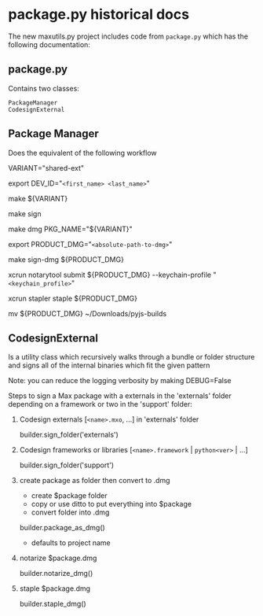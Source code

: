 # package.py historical docs

The new maxutils.py project includes code from `package.py` which has the following documentation:


## package.py

Contains two classes:

    PackageManager
    CodesignExternal

## Package Manager

Does the equivalent of the following workflow

VARIANT="shared-ext"

export DEV_ID="`<first_name> <last_name>`"

make ${VARIANT}

make sign

make dmg PKG_NAME="${VARIANT}"

export PRODUCT_DMG="`<absolute-path-to-dmg>`"

make sign-dmg ${PRODUCT_DMG}

xcrun notarytool submit ${PRODUCT_DMG} --keychain-profile "`<keychain_profile>`"

xcrun stapler staple ${PRODUCT_DMG}

mv ${PRODUCT_DMG} ~/Downloads/pyjs-builds

## CodesignExternal

Is a utility class which recursively walks through a bundle or folder structure
and signs all of the internal binaries which fit the given pattern

Note: you can reduce the logging verbosity by making DEBUG=False

Steps to sign a Max package with a externals in the 'externals' folder
depending on a framework or two in the 'support' folder:

1. Codesign externals [`<name>.mxo`, ...] in 'externals' folder

    builder.sign_folder('externals')

2. Codesign frameworks or libraries [`<name>.framework` | `python<ver>` | ...]

    builder.sign_folder('support')

3. create package as folder then convert to .dmg

    - create $package folder
    - copy or use ditto to put everything into $package
    - convert folder into .dmg

    builder.package_as_dmg()

    - defaults to project name

4. notarize $package.dmg

    builder.notarize_dmg()

5. staple $package.dmg

    builder.staple_dmg()